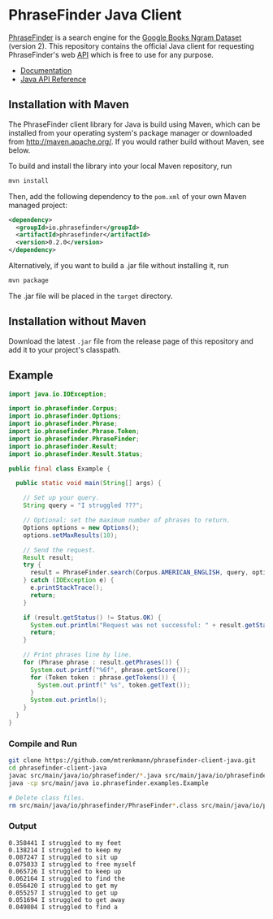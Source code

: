 # PhraseFinder Java Client

[PhraseFinder](http://phrasefinder.io) is a search engine for the [Google Books Ngram Dataset](http://storage.googleapis.com/books/ngrams/books/datasetsv2.html) (version 2). This repository contains the official Java client for requesting PhraseFinder's web [API](http://phrasefinder.io/api) which is free to use for any purpose.

* [Documentation](http://phrasefinder.io/documentation)
* [Java API Reference](https://mtrenkmann.github.io/phrasefinder-client-java/)

## Installation with Maven

The PhraseFinder client library for Java is build using Maven, which can be installed from your operating system's package manager or downloaded from <http://maven.apache.org/>. If you would rather build without Maven, see below.

To build and install the library into your local Maven repository, run

```sh
mvn install
```

Then, add the following dependency to the `pom.xml` of your own Maven managed project:

```xml
<dependency>
  <groupId>io.phrasefinder</groupId>
  <artifactId>phrasefinder</artifactId>
  <version>0.2.0</version>
</dependency>
```

Alternatively, if you want to build a .jar file without installing it, run

```sh
mvn package
```

The .jar file will be placed in the `target` directory.

## Installation without Maven

Download the latest `.jar` file from the release page of this repository and add it to your
project's classpath.


## Example

```java
import java.io.IOException;

import io.phrasefinder.Corpus;
import io.phrasefinder.Options;
import io.phrasefinder.Phrase;
import io.phrasefinder.Phrase.Token;
import io.phrasefinder.PhraseFinder;
import io.phrasefinder.Result;
import io.phrasefinder.Result.Status;

public final class Example {

  public static void main(String[] args) {

    // Set up your query.
    String query = "I struggled ???";

    // Optional: set the maximum number of phrases to return.
    Options options = new Options();
    options.setMaxResults(10);

    // Send the request.
    Result result;
    try {
      result = PhraseFinder.search(Corpus.AMERICAN_ENGLISH, query, options);
    } catch (IOException e) {
      e.printStackTrace();
      return;
    }

    if (result.getStatus() != Status.OK) {
      System.out.println("Request was not successful: " + result.getStatus());
      return;
    }

    // Print phrases line by line.
    for (Phrase phrase : result.getPhrases()) {
      System.out.printf("%6f", phrase.getScore());
      for (Token token : phrase.getTokens()) {
        System.out.printf(" %s", token.getText());
      }
      System.out.println();
    }
  }
}
```

### Compile and Run

```sh
git clone https://github.com/mtrenkmann/phrasefinder-client-java.git
cd phrasefinder-client-java
javac src/main/java/io/phrasefinder/*.java src/main/java/io/phrasefinder/examples/Example.java
java -cp src/main/java io.phrasefinder.examples.Example

# Delete class files.
rm src/main/java/io/phrasefinder/PhraseFinder*.class src/main/java/io/phrasefinder/examples/Example.class
```

### Output

```
0.358441 I struggled to my feet
0.138214 I struggled to keep my
0.087247 I struggled to sit up
0.075033 I struggled to free myself
0.065726 I struggled to keep up
0.062164 I struggled to find the
0.056420 I struggled to get my
0.055257 I struggled to get up
0.051694 I struggled to get away
0.049804 I struggled to find a
```
